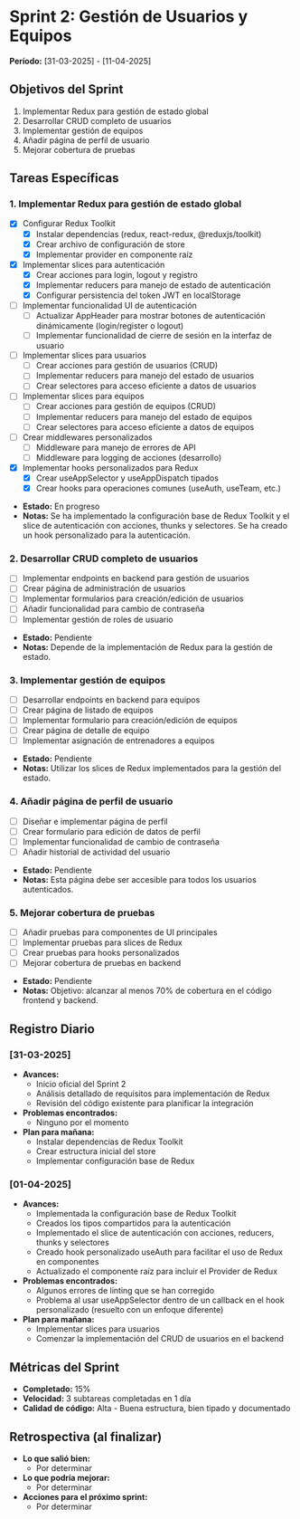 # Sprint 2: Gestión de Usuarios y Equipos
**Período:** [31-03-2025] - [11-04-2025]

## Objetivos del Sprint
1. Implementar Redux para gestión de estado global
2. Desarrollar CRUD completo de usuarios
3. Implementar gestión de equipos
4. Añadir página de perfil de usuario
5. Mejorar cobertura de pruebas

## Tareas Específicas

### 1. Implementar Redux para gestión de estado global
- [x] Configurar Redux Toolkit
  - [x] Instalar dependencias (redux, react-redux, @reduxjs/toolkit)
  - [x] Crear archivo de configuración de store
  - [x] Implementar provider en componente raíz
- [x] Implementar slices para autenticación
  - [x] Crear acciones para login, logout y registro
  - [x] Implementar reducers para manejo de estado de autenticación
  - [x] Configurar persistencia del token JWT en localStorage
- [ ] Implementar funcionalidad UI de autenticación
  - [ ] Actualizar AppHeader para mostrar botones de autenticación dinámicamente (login/register o logout)
  - [ ] Implementar funcionalidad de cierre de sesión en la interfaz de usuario
- [ ] Implementar slices para usuarios
  - [ ] Crear acciones para gestión de usuarios (CRUD)
  - [ ] Implementar reducers para manejo del estado de usuarios
  - [ ] Crear selectores para acceso eficiente a datos de usuarios
- [ ] Implementar slices para equipos
  - [ ] Crear acciones para gestión de equipos (CRUD)
  - [ ] Implementar reducers para manejo del estado de equipos
  - [ ] Crear selectores para acceso eficiente a datos de equipos
- [ ] Crear middlewares personalizados
  - [ ] Middleware para manejo de errores de API
  - [ ] Middleware para logging de acciones (desarrollo)
- [x] Implementar hooks personalizados para Redux
  - [x] Crear useAppSelector y useAppDispatch tipados
  - [x] Crear hooks para operaciones comunes (useAuth, useTeam, etc.)
- **Estado:** En progreso
- **Notas:** Se ha implementado la configuración base de Redux Toolkit y el slice de autenticación con acciones, thunks y selectores. Se ha creado un hook personalizado para la autenticación.

### 2. Desarrollar CRUD completo de usuarios
- [ ] Implementar endpoints en backend para gestión de usuarios
- [ ] Crear página de administración de usuarios
- [ ] Implementar formularios para creación/edición de usuarios
- [ ] Añadir funcionalidad para cambio de contraseña
- [ ] Implementar gestión de roles de usuario
- **Estado:** Pendiente
- **Notas:** Depende de la implementación de Redux para la gestión de estado.

### 3. Implementar gestión de equipos
- [ ] Desarrollar endpoints en backend para equipos
- [ ] Crear página de listado de equipos
- [ ] Implementar formulario para creación/edición de equipos
- [ ] Crear página de detalle de equipo
- [ ] Implementar asignación de entrenadores a equipos
- **Estado:** Pendiente
- **Notas:** Utilizar los slices de Redux implementados para la gestión del estado.

### 4. Añadir página de perfil de usuario
- [ ] Diseñar e implementar página de perfil
- [ ] Crear formulario para edición de datos de perfil
- [ ] Implementar funcionalidad de cambio de contraseña
- [ ] Añadir historial de actividad del usuario
- **Estado:** Pendiente
- **Notas:** Esta página debe ser accesible para todos los usuarios autenticados.

### 5. Mejorar cobertura de pruebas
- [ ] Añadir pruebas para componentes de UI principales
- [ ] Implementar pruebas para slices de Redux
- [ ] Crear pruebas para hooks personalizados
- [ ] Mejorar cobertura de pruebas en backend
- **Estado:** Pendiente
- **Notas:** Objetivo: alcanzar al menos 70% de cobertura en el código frontend y backend.

## Registro Diario

### [31-03-2025]
- **Avances:**
  - Inicio oficial del Sprint 2
  - Análisis detallado de requisitos para implementación de Redux
  - Revisión del código existente para planificar la integración
- **Problemas encontrados:**
  - Ninguno por el momento
- **Plan para mañana:**
  - Instalar dependencias de Redux Toolkit
  - Crear estructura inicial del store
  - Implementar configuración base de Redux

### [01-04-2025]
- **Avances:**
  - Implementada la configuración base de Redux Toolkit
  - Creados los tipos compartidos para la autenticación
  - Implementado el slice de autenticación con acciones, reducers, thunks y selectores
  - Creado hook personalizado useAuth para facilitar el uso de Redux en componentes
  - Actualizado el componente raíz para incluir el Provider de Redux
- **Problemas encontrados:**
  - Algunos errores de linting que se han corregido
  - Problema al usar useAppSelector dentro de un callback en el hook personalizado (resuelto con un enfoque diferente)
- **Plan para mañana:**
  - Implementar slices para usuarios
  - Comenzar la implementación del CRUD de usuarios en el backend

## Métricas del Sprint
- **Completado:** 15%
- **Velocidad:** 3 subtareas completadas en 1 día
- **Calidad de código:** Alta - Buena estructura, bien tipado y documentado

## Retrospectiva (al finalizar)
- **Lo que salió bien:**
  - Por determinar
- **Lo que podría mejorar:**
  - Por determinar
- **Acciones para el próximo sprint:**
  - Por determinar 